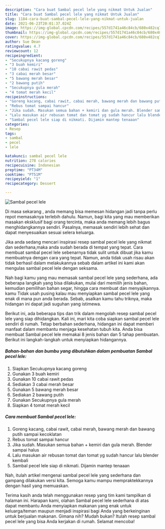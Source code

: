```yaml
---
description: "Cara buat Sambal pecel lele yang nikmat Untuk Jualan"
title: "Cara buat Sambal pecel lele yang nikmat Untuk Jualan"
slug: 1184-cara-buat-sambal-pecel-lele-yang-nikmat-untuk-jualan
date: 2021-06-23T20:01:37.024Z
image: https://img-global.cpcdn.com/recipes/557d1741a46c84cb/680x482cq70/sambal-pecel-lele-foto-resep-utama.jpg
thumbnail: https://img-global.cpcdn.com/recipes/557d1741a46c84cb/680x482cq70/sambal-pecel-lele-foto-resep-utama.jpg
cover: https://img-global.cpcdn.com/recipes/557d1741a46c84cb/680x482cq70/sambal-pecel-lele-foto-resep-utama.jpg
author: Sue Dean
ratingvalue: 4.7
reviewcount: 12
recipeingredient:
- "Secukupnya kacang goreng"
- "3 buah kemiri"
- "10 cabai rawit pedas"
- "3 cabai merah besar"
- "5 bawang merah besar"
- "2 bawang putih"
- "Secukupnya gula merah"
- "4 tomat merah kecil"
recipeinstructions:
- "Goreng kacang, cabai rawit, cabai merah, bawang merah dan bawang putih sampai kecoklatan"
- "Rebus tomat sampai hancur"
- "Jika sudah. Masukan semua bahan + kemiri dan gula merah. Blender sampai halus"
- "Lalu masukan air rebusan tomat dan tomat yg sudah hancur lalu blender kembali"
- "Sambal pecel lele siap di nikmati. Dijamin mantep tenaaan"
categories:
- Resep
tags:
- sambal
- pecel
- lele

katakunci: sambal pecel lele 
nutrition: 278 calories
recipecuisine: Indonesian
preptime: "PT34M"
cooktime: "PT51M"
recipeyield: "1"
recipecategory: Dessert

---
```



![Sambal pecel lele](https://img-global.cpcdn.com/recipes/557d1741a46c84cb/680x482cq70/sambal-pecel-lele-foto-resep-utama.jpg)

Di masa  sekarang , anda memang bisa memesan hidangan jadi tanpa perlu repot memasaknya terlebih dahulu. Namun, bagi kita yang mau memberikan masakan eksklusif bagi orang tercinta, maka anda memang lebih bagus menghidangkannya sendiri. Pasalnya, memasak sendiri lebih sehat dan dapat menyesuaikan sesuai selera keluarga.

Jika anda sedang mencari inspirasi resep sambal pecel lele yang nikmat dan sederhana,maka anda sudah berada di tempat yang tepat. Cara membuat sambal pecel lele  sebenarnya tidak sulit untuk dibuat jika kamu membuatnya dengan cara yang tepat. Namun, anda tidak usah risau akan tidak berhasil dalam melakukannya 
sebab dalam artikel ini kami akan mengulas sambal pecel lele dengan seksama.  



Nah bagi kamu yang mau memasak sambal pecel lele yang sederhana, ada beberapa langkah yang bisa dilakukan, mulai dari memilih jenis bahan, kemudian pemilihan bahan segar, hingga cara membuat dan menyajikannya. kamu Tidak usah pusing kalau mau menyiapkan sambal pecel lele yang enak di mana pun anda berada. Sebab, asalkan kamu  tahu triknya, maka hidangan ini dapat jadi suguhan yang istimewa.

Berikut ini, ada beberapa tips dan trik dalam mengolah resep sambal pecel lele yang siap dihidangkan. Kali ini, mari kita coba siapkan sambal pecel lele sendiri di rumah. Tetap berbahan sederhana, hidangan ini dapat memberi manfaat dalam membantu menjaga kesehatan tubuh kita. Anda bisa membuat Sambal pecel lele memakai 8 jenis bahan dan 5 tahap pembuatan. Berikut ini langkah-langkah untuk menyiapkan hidangannya.

<!--inarticleads1-->

##### Bahan-bahan dan bumbu yang dibutuhkan dalam pembuatan Sambal pecel lele:

1. Siapkan Secukupnya kacang goreng
1. Gunakan 3 buah kemiri
1. Gunakan 10 cabai rawit pedas
1. Sediakan 3 cabai merah besar
1. Gunakan 5 bawang merah besar
1. Sediakan 2 bawang putih
1. Gunakan Secukupnya gula merah
1. Siapkan 4 tomat merah kecil




<!--inarticleads2-->

##### Cara membuat Sambal pecel lele:

1. Goreng kacang, cabai rawit, cabai merah, bawang merah dan bawang putih sampai kecoklatan
1. Rebus tomat sampai hancur
1. Jika sudah. Masukan semua bahan + kemiri dan gula merah. Blender sampai halus
1. Lalu masukan air rebusan tomat dan tomat yg sudah hancur lalu blender kembali
1. Sambal pecel lele siap di nikmati. Dijamin mantep tenaaan




Nah, itulah artikel mengenai  sambal pecel lele  yang sederhana dan gampang dilakukan versi kita. Semoga kamu mampu mempraktekkannya dengan hasil yang memuaskan. 

Terima kasih anda telah menggunakan resep yang tim kami tampilkan di halaman ini. Harapan kami, olahan  Sambal pecel lele sederhana di atas dapat membantu Anda menyiapkan makanan yang enak untuk keluarga/teman maupun menjadi inspirasi bagi Anda yang berkeinginan untuk berjualan makanan. Gimana nih? Mudah bukan? Itulah resep sambal pecel lele yang bisa Anda kerjakan di rumah. Selamat mencoba!

